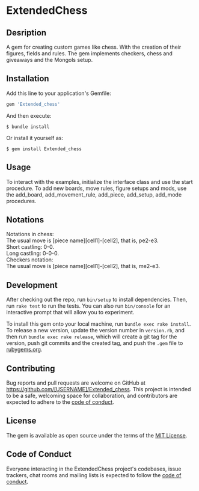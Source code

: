 # ExtendedChess

## Desription
A gem for creating custom games like chess. With the creation of their figures, fields and rules.
The gem implements checkers, chess and giveaways and the Mongols setup.

## Installation

Add this line to your application's Gemfile:

```ruby
gem 'Extended_chess'
```

And then execute:

    $ bundle install

Or install it yourself as:

    $ gem install Extended_chess

## Usage
To interact with the examples, initialize the interface class and use the start procedure.
To add new boards, move rules, figure setups and mods, use the add_board, add_movement_rule, add_piece, add_setup, add_mode procedures.

## Notations  
Notations in chess:  
The usual move is [piece name][cell1]-[cell2], that is, pe2-e3.   
Short castling: 0-0.   
Long castling: 0-0-0.   
Checkers notation:   
The usual move is [piece name][cell1]-[cell2], that is, me2-e3.   

## Development

After checking out the repo, run `bin/setup` to install dependencies. Then, run `rake test` to run the tests. You can also run `bin/console` for an interactive prompt that will allow you to experiment.

To install this gem onto your local machine, run `bundle exec rake install`. To release a new version, update the version number in `version.rb`, and then run `bundle exec rake release`, which will create a git tag for the version, push git commits and the created tag, and push the `.gem` file to [rubygems.org](https://rubygems.org).

## Contributing

Bug reports and pull requests are welcome on GitHub at https://github.com/[USERNAME]/Extended_chess. This project is intended to be a safe, welcoming space for collaboration, and contributors are expected to adhere to the [code of conduct](https://github.com/[USERNAME]/Extended_chess/blob/master/CODE_OF_CONDUCT.md).

## License

The gem is available as open source under the terms of the [MIT License](https://opensource.org/licenses/MIT).

## Code of Conduct

Everyone interacting in the ExtendedChess project's codebases, issue trackers, chat rooms and mailing lists is expected to follow the [code of conduct](https://github.com/[USERNAME]/Extended_chess/blob/master/CODE_OF_CONDUCT.md).
